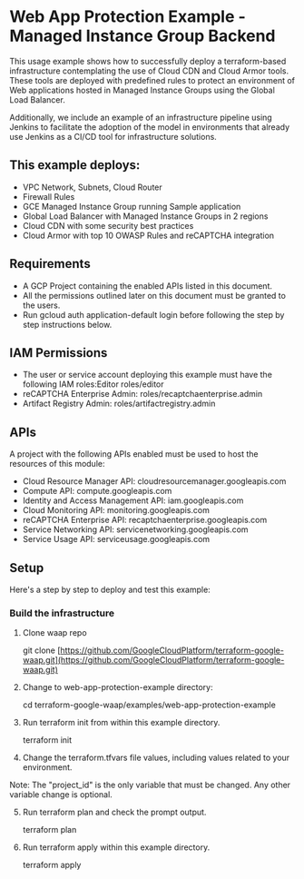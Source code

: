 # Web App Protection Example - Managed Instance Group Backend

This usage example shows how to successfully deploy a terraform-based infrastructure contemplating the use of Cloud CDN and Cloud Armor tools. These tools are deployed with predefined rules to protect an environment of Web applications hosted in Managed Instance Groups using the Global Load Balancer.

Additionally, we include an example of an infrastructure pipeline using Jenkins to facilitate the adoption of the model in environments that already use Jenkins as a CI/CD tool for infrastructure solutions.

## This example deploys:

-   VPC Network, Subnets, Cloud Router
-   Firewall Rules
-   GCE Managed Instance Group running Sample application
-   Global Load Balancer with Managed Instance Groups in 2 regions
-   Cloud CDN with some security best practices
-   Cloud Armor with top 10 OWASP Rules and reCAPTCHA integration

## Requirements

-   A GCP Project containing the enabled APIs listed in this document.
-   All the permissions outlined later on this document must be granted to the users.
-   Run gcloud auth application-default login before following the step by step instructions below.

## IAM Permissions

-   The user or service account deploying this example must have the following IAM roles:Editor roles/editor
-   reCAPTCHA Enterprise Admin: roles/recaptchaenterprise.admin
-   Artifact Registry Admin: roles/artifactregistry.admin

## APIs

A project with the following APIs enabled must be used to host the resources of this module:

-   Cloud Resource Manager API: cloudresourcemanager.googleapis.com
-   Compute API: compute.googleapis.com
-   Identity and Access Management API: iam.googleapis.com
-   Cloud Monitoring API: monitoring.googleapis.com
-   reCAPTCHA Enterprise API: recaptchaenterprise.googleapis.com
-   Service Networking API: servicenetworking.googleapis.com
-   Service Usage API: serviceusage.googleapis.com

## Setup

Here's a step by step to deploy and test this example:

### Build the infrastructure

1.  Clone waap repo

	git clone [https://github.com/GoogleCloudPlatform/terraform-google-waap.git](https://github.com/GoogleCloudPlatform/terraform-google-waap.git)

2.  Change to web-app-protection-example directory:

    cd terraform-google-waap/examples/web-app-protection-example

3.  Run terraform init from within this example directory.

    terraform init

4.  Change the terraform.tfvars file values, including values related to your environment.

Note: The "project_id" is the only variable that must be changed. Any other variable change is optional.

5.  Run terraform plan and check the prompt output.

    terraform plan

6.  Run terraform apply within this example directory.

    terraform apply
